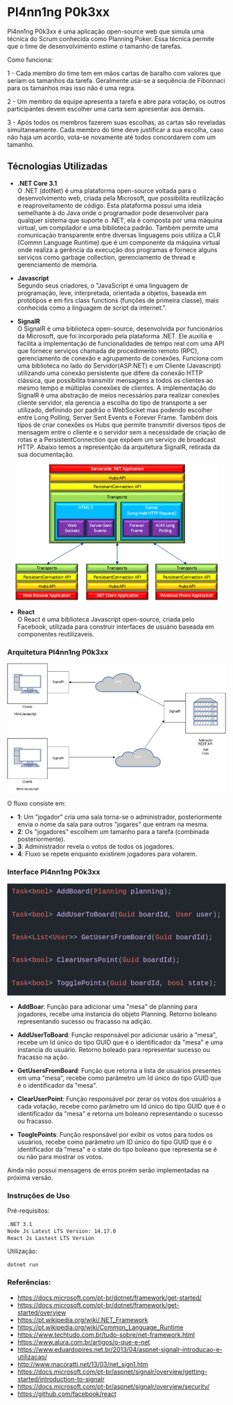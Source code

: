 # Pl4nn1ng P0k3xx

Pl4nn1ng P0k3xx é uma aplicação open-source web que simula uma técnica do Scrum conhecida como Planning Poker. Essa técnica permite que o time de desenvolvimento estime o tamanho de tarefas.

Como funciona:

  1 - Cada membro do time tem em mãos cartas de baralho com valores que seriam os tamanhos da tarefa. Geralmente usa-se a sequência de Fibonnaci para os tamanhos mas isso não é uma regra.
 
  2 - Um membro da equipe apresenta a tarefa e abre para votação, os outros participantes devem escolher uma carta sem apresentar aos demais.
 
  3 - Após todos os membros fazerem suas escolhas, as cartas são reveladas simultaneamente. Cada membro do time deve justificar a sua escolha, caso não haja um acordo, vota-se novamente até todos concordarem com um tamanho.

## Técnologias Utilizadas
- **.NET Core 3.1**  
    O .NET (dotNet) é uma plataforma open-source voltada para o desenvolvimento web, criada pela Microsoft, que possibilita reutilização e reaproveitamento de código. Esta plataforma possui uma ideia semelhante à do Java onde o programador pode desenvolver para qualquer sistema que suporte o .NET, ela é composta por uma máquina virtual, um compilador e uma biblioteca padrão. Também permite uma comunicação transparente entre diversas linguagens pois utiliza a CLR (Commn Language Runtime) que é um componente da máquina virtual onde realiza a gerência da execução dos programas e fornece alguns serviços como garbage collection, gerenciamento de thread e gerenciamento de memória.
    
- **Javascript**  
  Segundo seus criadores, o "JavaScript é uma linguagem de programação, leve, interpretada, orientada a objetos, baseada em protótipos e em firs class functions (funções de primeira classe), mais conhecida como a linguagem de script da internet.".
 
- **SignalR**  
  O SignalR é uma biblioteca open-source, desenvolvida por funcionários da Microsoft, que foi incorporado pela plataforma .NET. Ele auxilia e facilita a implementação de funcionalidades de tempo real com uma API que fornece serviços chamada de procedimento remoto (RPC), gerenciamento de conexão e agrupamento de conexões. Funciona com uma biblioteca no lado do Servidor(ASP.NET) e um Cliente (Javascript) utilizando uma conexão persistente que difere da conexão HTTP clássica, que possibilita transmitir mensagens a todos os clientes ao mesmo tempo e múltiplas conexões de clientes.
  A implementação do SignalR é uma abstração de meios necessários para realizar conexões cliente servidor, ela gerencia a escolha do tipo de transporte a ser utilizado, definindo por padrão o WebSocket mas podendo escolher entre Long Polling, Server Sent Events e Forever Frame. Também dois tipos de criar conexões os Hubs que permite transmitir diversos tipos de mensagem entre o cliente e o servidor sem a necessidade de criação de rotas e a PersistentConnection que expõem um serviço de broadcast HTTP. Abaixo temos a representção da arquitetura SignalR, retirada da sua documentação.

 <p align="center">
  <img src="https://github.com/HenriqueRicardoFigueira/Pl4nn1ng-P0k3xx/blob/main/documentacao/image5.png?raw=true" />
</p>

- **React**   
  O React é uma biblioteca Javascript open-source, criada pelo Facebook, utilizada para construir interfaces de usuário baseada em componentes reutilizaveis.

### Arquitetura Pl4nn1ng P0k3xx    

<p align="center">
  <img src="https://github.com/HenriqueRicardoFigueira/Pl4nn1ng-P0k3xx/blob/main/documentacao/arquitetura.jpg?raw=true)" />
</p>

O fluxo consiste em:

- **1**:  Um "jogador" cria uma sala torna-se o administrador, posteriormente envia o nome da sala para outros "jogares" que entram na mesma.
- **2**:  Os "jogadores" escolhem um tamanho para a tarefa (combinada posteriormente).
- **3**:  Administrador revela o votos de todos os jogadores.
- **4**:  Fluxo se repete enquanto existirem jogadores para votarem.
  
### Interface Pl4nn1ng P0k3xx   


 <p align="center">
  <img src="https://github.com/HenriqueRicardoFigueira/Pl4nn1ng-P0k3xx/blob/main/documentacao/interface.png?raw=true)" />
</p>

 - **AddBoar**: Função para adicionar uma "mesa" de planning para jogadores, recebe uma instancia do objeto Planning. Retorno boleano representando sucesso ou fracasso na adição.
 
 - **AddUserToBoard**: Função responsável por adicionar usário a "mesa", recebe um Id único do tipo GUID que é o identificador da "mesa" e uma instancia do usuário. Retorno boleado para representar sucesso ou fracasso na ação.
 
 - **GetUsersFromBoard**: Função que retorna a lista de usuários presentes em uma "mesa", recebe como parâmetro um Id único do tipo GUID que é o identificador da "mesa". 
 
 - **ClearUserPoint**: Função responsável por zerar os votos dos usuários a cada votação, recebe como parâmetro um Id único do tipo GUID que é o identificador da "mesa" e retorna um boleano representando o sucesso ou fracasso.

- **TooglePoints**: Função responsável por exibir os votos para todos os usuários, recebe como parâmetro um ID único do tipo GUID que é o identificador da "mesa" e o state do tipo boleano que representa se é ou não para mostrar os votos.

Ainda não possui mensagens de erros porém serão implementadas na próxima versão.

### Instruções de Uso
  Pré-requisitos:
  ```
  .NET 3.1
  Node Js Latest LTS Version: 14.17.0
  React Js Lastest LTS Version
  ```
  Utilização:
  ```
  dotnet run
  ```


### Referências:

- https://docs.microsoft.com/pt-br/dotnet/framework/get-started/
- https://docs.microsoft.com/pt-br/dotnet/framework/get-started/overview
- https://pt.wikipedia.org/wiki/.NET_Framework
- https://pt.wikipedia.org/wiki/Common_Language_Runtime
- https://www.techtudo.com.br/tudo-sobre/net-framework.html
- https://www.alura.com.br/artigos/o-que-e-net
- https://www.eduardopires.net.br/2013/04/aspnet-signalr-introducao-e-utilizacao/
- http://www.macoratti.net/13/03/net_sign1.htm
- https://docs.microsoft.com/pt-br/aspnet/signalr/overview/getting-started/introduction-to-signalr
- https://docs.microsoft.com/pt-br/aspnet/signalr/overview/security/
- https://github.com/facebook/react
